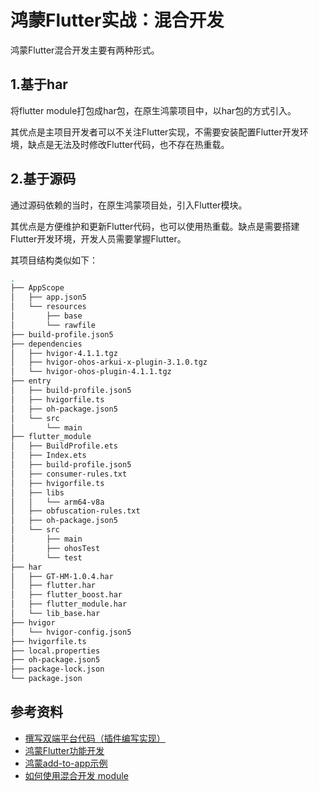 # 鸿蒙Flutter实战：混合开发

鸿蒙Flutter混合开发主要有两种形式。

## 1.基于har

将flutter module打包成har包，在原生鸿蒙项目中，以har包的方式引入。

其优点是主项目开发者可以不关注Flutter实现，不需要安装配置Flutter开发环境，缺点是无法及时修改Flutter代码，也不存在热重载。

## 2.基于源码

通过源码依赖的当时，在原生鸿蒙项目处，引入Flutter模块。

其优点是方便维护和更新Flutter代码，也可以使用热重载。缺点是需要搭建Flutter开发环境，开发人员需要掌握Flutter。

其项目结构类似如下：

```bash
.
├── AppScope
│   ├── app.json5
│   └── resources
│       ├── base
│       └── rawfile
├── build-profile.json5
├── dependencies
│   ├── hvigor-4.1.1.tgz
│   ├── hvigor-ohos-arkui-x-plugin-3.1.0.tgz
│   └── hvigor-ohos-plugin-4.1.1.tgz
├── entry
│   ├── build-profile.json5
│   ├── hvigorfile.ts
│   ├── oh-package.json5
│   └── src
│       └── main
├── flutter_module
│   ├── BuildProfile.ets
│   ├── Index.ets
│   ├── build-profile.json5
│   ├── consumer-rules.txt
│   ├── hvigorfile.ts
│   ├── libs
│   │   └── arm64-v8a
│   ├── obfuscation-rules.txt
│   ├── oh-package.json5
│   └── src
│       ├── main
│       ├── ohosTest
│       └── test
├── har
│   ├── GT-HM-1.0.4.har
│   ├── flutter.har
│   ├── flutter_boost.har
│   ├── flutter_module.har
│   └── lib_base.har
├── hvigor
│   └── hvigor-config.json5
├── hvigorfile.ts
├── local.properties
├── oh-package.json5
├── package-lock.json
└── package.json
```

## 参考资料

- [撰写双端平台代码（插件编写实现）](https://docs.flutter.cn/platform-integration/platform-channels/)
- [鸿蒙Flutter功能开发](https://gitcode.com/openharmony-sig/flutter_samples/blob/master/ohos/docs/04_development/README.md)
- [鸿蒙add-to-app示例](https://github.com/0xZOne/ohos-flutter-add2app)
- [如何使用混合开发 module](https://gitcode.com/openharmony-sig/flutter_samples/blob/master/ohos/docs/04_development/%E5%A6%82%E4%BD%95%E4%BD%BF%E7%94%A8%E6%B7%B7%E5%90%88%E5%BC%80%E5%8F%91%20module.md)